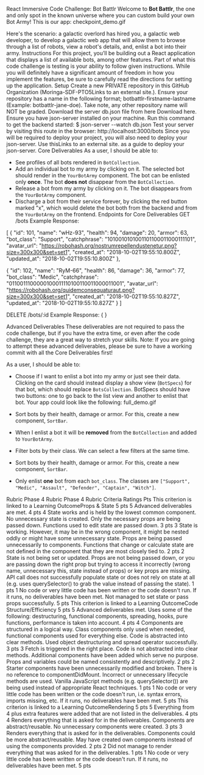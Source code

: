 React Immersive Code Challenge: Bot Battlr
Welcome to **Bot Battlr**, the one and only spot in the known universe where you
can custom build your own Bot Army! This is our app:
checkpoint_demo.gif
 

Here's the scenario: a galactic overlord has hired you, a galactic web
developer, to develop a galactic web app that will allow them to browse through
a list of robots, view a robot's details, and, enlist a bot into their army.
Instructions
For this project, you’ll be building out a React application that displays a
list of available bots, among other features.
Part of what this code challenge is testing is your ability to follow given
instructions. While you will definitely have a significant amount of freedom in
how you implement the features, be sure to carefully read the directions for
setting up the application.
Setup
Create a new PRIVATE repository in this GitHub Organization (Moringa-SDF-PTO5Links to an external site.). Ensure your repository has a name in the following format; botbattlr-firstname-lastname (Example: botbattlr-jane-doe). Take note, any other repository name will NOT be graded.
Download the server db.json file from here Download here.
Ensure you have json-server installed on your machine.
Run this command to get the backend started: $ json-server --watch db.json
Test your server by visiting this route in the browser: http://localhost:3000/bots 
Since you will be required to deploy your project, you will also need to deploy your json-server. Use thisLinks to an external site. as a guide to deploy your json-server.
Core Deliverables
As a user, I should be able to:
- See profiles of all bots rendered in `BotCollection`.
- Add an individual bot to my army by clicking on it. The selected bot should
render in the `YourBotArmy` component. The bot can be enlisted only **once**.
The bot **does not** disappear from the `BotCollection`.
- Release a bot from my army by clicking on it. The bot disappears from the
`YourBotArmy` component.
- Discharge a bot from their service forever, by clicking the red button marked
"x", which would delete the bot both from the backend and from the
`YourBotArmy` on the frontend.
Endpoints for Core Deliverables
GET /bots
Example Response:

[
 {
"id": 101,
"name": "wHz-93",
"health": 94,
"damage": 20,
"armor": 63,
"bot_class": "Support",
"catchphrase": "1010010101001101100011000111101",
"avatar_url": "https://robohash.org/nostrumrepellendustenetur.png?size=300x300&set=set1",
"created_at": "2018-10-02T19:55:10.800Z",
"updated_at": "2018-10-02T19:55:10.800Z"
 },

 {
"id": 102,
"name": "RyM-66",
"health": 86,
"damage": 36,
"armor": 77,
"bot_class": "Medic",
"catchphrase": "0110011100000100011110100110011000011001",
"avatar_url": "https://robohash.org/quidemconsequaturaut.png?size=300x300&set=set1",
"created_at": "2018-10-02T19:55:10.827Z",
"updated_at": "2018-10-02T19:55:10.827Z"
 }
]
 

DELETE /bots/:id
Example Response:
{ }
 

Advanced Deliverables
These deliverables are not required to pass the code challenge, but if you have
the extra time, or even after the code challenge, they are a great way to
stretch your skills.
Note: If you are going to attempt these advanced deliverables, please be sure to have a working commit with all the Core Deliverables first!
 

As a user, I should be able to:
- Choose if I want to enlist a bot into my army or just see their data. Clicking
on the card should instead display a show view (`BotSpecs`) for that bot,
which should replace `BotsCollection`. BotSpecs should have two buttons: one
to go back to the list view and another to enlist that bot. Your app could
look like the following:
full_demo.gif

- Sort bots by their health, damage or armor. For this, create a new component,
`SortBar`.
- When I enlist a bot it will be **removed** from the `BotCollection` and added
to `YourBotArmy`.
- Filter bots by their class. We can select a few filters at the same time.
- Sort bots by their health, damage or armor. For this, create a new component,
`SortBar`.
- Only enlist **one** bot from each `bot_class`. The classes are
`["Support", "Medic", "Assault", "Defender", "Captain", "Witch"]`.
 

Rubric
Phase 4 Rubric
Phase 4 Rubric
Criteria	Ratings	Pts
This criterion is linked to a Learning OutcomeProps & State
5 pts
5
Advanced deliverables are met.
4 pts
4
State works and is held by the lowest common component. No unnecessary state is created. Only the necessary props are being passed down. Functions used to edit state are passed down.
3 pts
3
State is working. However, it may be in the wrong component, it might be nested oddly or might have some unnecessary state. Props are being passed unnecessarily to components. Functions that change or calculate state are not defined in the component that they are most closely tied to.
2 pts
2
State is not being set or updated. Props are not being passed down, or you are passing down the right prop but trying to access it incorrectly (wrong name, unnecessary this, state instead of props) or key props are missing. API call does not successfully populate state or does not rely on state at all (e.g. uses querySelector() to grab the value instead of passing the state).
1 pts
1
No code or very little code has been written or the code doesn't run. If it runs, no deliverables have been met. Not managed to set state or pass props successfully.
5 pts
This criterion is linked to a Learning OutcomeCode Structure/Efficiency
5 pts
5
Advanced deliverables met. Uses some of the following: destructuring, functional components, spreading, hooks, pure functions, performance is taken into account.
4 pts
4
Components are structured in a logical way. Class components only used when needed, functional components used for everything else. Code is abstracted into clear methods. Used object destructuring and spread operator successfully.
3 pts
3
Fetch is triggered in the right place. Code is not abstracted into clear methods. Additional components have been added which serve no purpose. Props and variables could be named consistently and descriptively.
2 pts
2
Starter components have been unnecessarily modified and broken. There is no reference to componentDidMount. Incorrect or unnecessary lifecycle methods are used. Vanilla JavaScript methods (e.g. querySelector()) are being used instead of appropriate React techniques.
1 pts
1
No code or very little code has been written or the code doesn't run, i.e. syntax errors, imports missing, etc. If it runs, no deliverables have been met.
5 pts
This criterion is linked to a Learning OutcomeRendering
5 pts
5
Everything from 4 plus extra features were added that are not listed in the deliverables.
4 pts
4
Renders everything that is asked for in the deliverables. Components are abstract/reusable. No unnecessary components were created.
3 pts
3
Renders everything that is asked for in the deliverables. Components could be more abstract/reusable. May have created own components instead of using the components provided.
2 pts
2
Did not manage to render everything that was asked for in the deliverables.
1 pts
1
No code or very little code has been written or the code doesn't run. If it runs, no deliverables have been met.
5 pts
